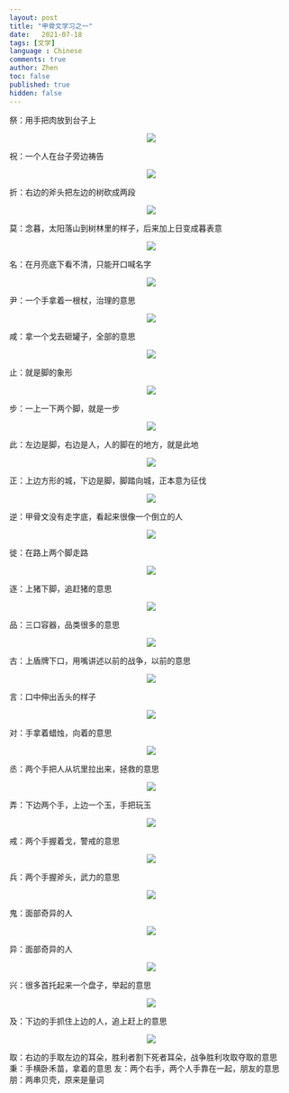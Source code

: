 ```yaml
---
layout: post
title: "甲骨文学习之一"
date:   2021-07-18
tags: [文学]
language : Chinese
comments: true
author: Zhen
toc: false
published: true
hidden: false
---
```

祭：用手把肉放到台子上
<p align="center"> <img src="{{ site.imageurl }}/甲骨文学习1.png"> </p> 
祝：一个人在台子旁边祷告
<p align="center"> <img src="{{ site.imageurl }}/甲骨文学习2.png"> </p> 
折：右边的斧头把左边的树砍成两段
<p align="center"> <img src="{{ site.imageurl }}/甲骨文学习3.png"> </p> 
莫：念暮，太阳落山到树林里的样子，后来加上日变成暮表意
<p align="center"> <img src="{{ site.imageurl }}/甲骨文学习4.png"> </p> 
名：在月亮底下看不清，只能开口喊名字
<p align="center"> <img src="{{ site.imageurl }}/甲骨文学习5.png"> </p> 
尹：一个手拿着一根杖，治理的意思
<p align="center"> <img src="{{ site.imageurl }}/甲骨文学习6.png"> </p> 
咸：拿一个戈去砸罐子，全部的意思
<p align="center"> <img src="{{ site.imageurl }}/甲骨文学习7.png"> </p> 
止：就是脚的象形
<p align="center"> <img src="{{ site.imageurl }}/甲骨文学习8.png"> </p> 
步：一上一下两个脚，就是一步
<p align="center"> <img src="{{ site.imageurl }}/甲骨文学习9.png"> </p> 
此：左边是脚，右边是人，人的脚在的地方，就是此地
<p align="center"> <img src="{{ site.imageurl }}/甲骨文学习10.png"> </p> 
正：上边方形的城，下边是脚，脚踏向城，正本意为征伐
<p align="center"> <img src="{{ site.imageurl }}/甲骨文学习11.png"> </p> 
逆：甲骨文没有走字底，看起来很像一个倒立的人
<p align="center"> <img src="{{ site.imageurl }}/甲骨文学习12.png"> </p> 
徙：在路上两个脚走路
<p align="center"> <img src="{{ site.imageurl }}/甲骨文学习13.png"> </p> 
逐：上猪下脚，追赶猪的意思
<p align="center"> <img src="{{ site.imageurl }}/甲骨文学习14.png"> </p> 
品：三口容器，品类很多的意思
<p align="center"> <img src="{{ site.imageurl }}/甲骨文学习15.png"> </p> 
古：上盾牌下口，用嘴讲述以前的战争，以前的意思
<p align="center"> <img src="{{ site.imageurl }}/甲骨文学习16.png"> </p> 
言：口中伸出舌头的样子
<p align="center"> <img src="{{ site.imageurl }}/甲骨文学习17.png"> </p> 
对：手拿着蜡烛，向着的意思
<p align="center"> <img src="{{ site.imageurl }}/甲骨文学习18.png"> </p> 
丞：两个手把人从坑里拉出来，拯救的意思
<p align="center"> <img src="{{ site.imageurl }}/甲骨文学习19.png"> </p> 
弄：下边两个手，上边一个玉，手把玩玉
<p align="center"> <img src="{{ site.imageurl }}/甲骨文学习20.png"> </p> 
戒：两个手握着戈，警戒的意思
<p align="center"> <img src="{{ site.imageurl }}/甲骨文学习21.png"> </p> 
兵：两个手握斧头，武力的意思
<p align="center"> <img src="{{ site.imageurl }}/甲骨文学习22.png"> </p> 
鬼：面部奇异的人
<p align="center"> <img src="{{ site.imageurl }}/甲骨文学习23.png"> </p> 
异：面部奇异的人
<p align="center"> <img src="{{ site.imageurl }}/甲骨文学习24.png"> </p> 
兴：很多首托起来一个盘子，举起的意思
<p align="center"> <img src="{{ site.imageurl }}/甲骨文学习25.png"> </p> 
及：下边的手抓住上边的人，追上赶上的意思
<p align="center"> <img src="{{ site.imageurl }}/甲骨文学习26.png"> </p> 
取：右边的手取左边的耳朵，胜利者割下死者耳朵，战争胜利攻取夺取的意思
秉：手横卧禾苗，拿着的意思
友：两个右手，两个人手靠在一起，朋友的意思
朋：两串贝壳，原来是量词













<!--stackedit_data:
eyJoaXN0b3J5IjpbLTE2MTQ4MzQ0NjgsLTg2ODM5NTU4MywtNT
U1MDY5ODczLC04MjU0NDk3NDEsLTE2NjQyOTkwNjQsLTI4MDAz
NzMyOCwtMzI5MDQ1MDQzLC04MzY0MTQ0ODYsMTU2Njc1Nzg3MV
19
-->